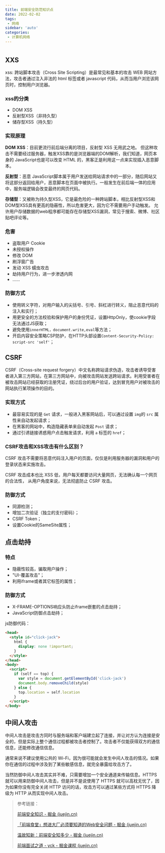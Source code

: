 ```yaml
---
title: 前端安全防范知识点 
date: 2022-02-02
tags:
 - 网络
sidebar: 'auto'
categories:
 - 计算机网络
---
```


# 

## XXS

xss: 跨站脚本攻击（Cross Site Scripting）是最常见和基本的攻击 WEB 网站方法，攻击者通过注入非法的 html 标签或者 javascript 代码，从而当用户浏览该网页时，控制用户浏览器。

### xss的分类

+ DOM XSS
+ 反射型XSS（非持久型）
+ 储存型XSS（持久型）

### 实现原理

**DOM XSS**：目前更流行前后端分离的项目，反射型 XSS 无用武之地。 但这种攻击不需要经过服务器，触发XSS靠的是浏览器端的DOM解析，我们知道，网页本身的 JavaScript也是可以改变 HTML 的，黑客正是利用这一点来实现插入恶意脚本。

**反射型**：恶意 JavaScript脚本属于用户发送给网站请求中的一部分，随后网站又将这部分返回给用户，恶意脚本在页面中被执行。一般发生在前后端一体的应用中，服务端逻辑会改变最终的网页代码。

**存储型**：又被称为持久型XSS，它是最危险的一种跨站脚本，相比反射型XSS和DOM型XSS具有更高的隐蔽性，所以危害更大，因为它不需要用户手动触发。 允许用户存储数据的web程序都可能存在存储型XSS漏洞，常见于搜索、微博、社区贴吧评论等。

### 危害

- 盗取用户 Cookie
- 未授权操作
- 修改 DOM
- 刷浮窗广告
- 发动 XSS 蠕虫攻击
- 劫持用户行为，进一步渗透内网
- ......

### 防御方式

+ 使用转义字符，对用户输入的尖括号、引号、斜杠进行转义，阻止恶意代码的注入和实行；
+ 用更安全的方法校验和保护用户的身份凭证，设置HttpOnly，使cookie字段无法通过JS获取；
+ 避免使用`innerHTML，document.write,eval`等方法；
+ 开启内容安全策略CSP防护，在HTTP头部设置`Content-Security-Policy: script-src 'self'`；

## CSRF

CSRF（Cross-site request forgery）中文名称跨站请求伪造，攻击者诱导受害者进入第三方网站，在第三方网站中，向被攻击网站发送跨站请求。利用受害者在被攻击网站已经获取的注册凭证，绕过后台的用户验证，达到冒充用户对被攻击的网站执行某项操作的目的。

### 实现方式

- 最容易实现的是 `Get` 请求，一般进入黑客网站后，可以通过设置 `img`的 `src` 属性来自动发起请求；
- 在黑客的网站中，构造隐藏表单来自动发起 `Post` 请求；
- 通过引诱链接诱惑用户点击触发请求，利用 `a` 标签的 `href`；

### CSRF攻击和XSS攻击有什么区别？

CSRF 攻击不需要将恶意代码注入用户的页面，仅仅是利用服务器的漏洞和用户的登录状态来实施攻击。

CSRF 攻击成本也比 XSS 低，用户每天都要访问大量网页，无法确认每一个网页的合法性， 从用户角度来说，无法彻底防止 CSRF 攻击。

### 防御方式

+ 同源检测；
+ 增加二次验证（独立的支付密码）；
+ CSRF Token；
+ 设置Cookie的SameSite属性；

## 点击劫持

###  特点

- 隐蔽性较高，骗取用户操作；
- "UI-覆盖攻击"；
- 利用iframe或者其它标签的属性；

### 防御方式

+ X-FRAME-OPTIONS响应头防止iframe嵌套的点击劫持；
+ JavaScript防御点击劫持；

js防御代码：

```html
<head>
  <style id="click-jack">
    html {
      display: none !important;
    }
  </style>
</head>
<body>
  <script>
    if (self == top) {
      var style = document.getElementById('click-jack')
      document.body.removeChild(style)
    } else {
      top.location = self.location
    }
  </script>
</body>
```



## 中间人攻击

中间人攻击是攻击方同时与服务端和客户端建立起了连接，并让对方认为连接是安全的，但是实际上整个通信过程都被攻击者控制了。攻击者不仅能获得双方的通信信息，还能修改通信信息。

通常来说不建议使用公共的 Wi-Fi，因为很可能就会发生中间人攻击的情况。如果你在通信的过程中涉及到了某些敏感信息，就完全暴露给攻击方了。

当然防御中间人攻击其实并不难，只需要增加一个安全通道来传输信息。HTTPS 就可以用来防御中间人攻击，但是并不是说使用了 HTTPS 就可以高枕无忧了，因为如果你没有完全关闭 HTTP 访问的话，攻击方可以通过某些方式将 HTTPS 降级为 HTTP 从而实现中间人攻击。



> 参考链接：
>
>[前端安全知识 - 掘金 (juejin.cn)](https://juejin.cn/post/6844903502968258574#heading-0)
>
>[「前端食堂」想进大厂必须要知道的Web安全问题 - 掘金 (juejin.cn)](https://juejin.cn/post/6844904100945985543)
>
>[温故知新：前端安全知多少 - 掘金 (juejin.cn)](https://juejin.cn/post/6893320971462279175#heading-0)
>
>[前端面试之道 - yck - 掘金课程 (juejin.cn)](https://juejin.cn/book/6844733763675488269/section/6844733763776151565)
